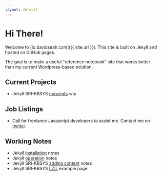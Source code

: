 ```yaml
---
layout: default
---
```

# Hi There!

Welcome to [io.davidseah.com]({{ site.url }}). This site is built on Jekyll and hosted on GitHub pages. 

The goal is to make a useful "reference notebook" site that works better than my current Wordpress-based solution.

## Current Projects

* Jekyll SRI-KBSYS [concepts](/notes/kbsys/organization/concepts) wip

## Job Listings

* Call for freelance Javascript developers to assist me. Contact me on [twitter](https://twitter.com/daveseah/tweets).

## Working Notes

* Jekyll [installation](/notes/kbsys/jekyll/00-installation) notes
* Jekyll [operation](/notes/kbsys/jekyll/01-operation) notes
* Jekyll SRI-KBSYS [adding content](/notes/kbsys/jekyll/02-content) notes
* Jekyll SRI-KBSYS [LZIL](/test/lzil) example page

